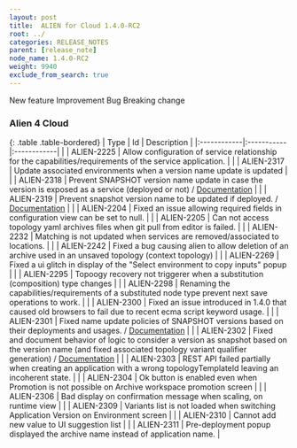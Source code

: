 ```yaml
---
layout: post
title:  ALIEN for Cloud 1.4.0-RC2
root: ../
categories: RELEASE_NOTES
parent: [release_note]
node_name: 1.4.0-RC2
weight: 9940
exclude_from_search: true
---
```





<i class="fa fa-plus text-success"></i> New feature <i class="fa fa-level-up text-primary"></i> Improvement  <i class="fa fa-bug text-danger"></i> Bug <i class="fa fa-exclamation-triangle text-warning"></i> Breaking change


### Alien 4 Cloud



  {: .table .table-bordered}
  | Type        | Id         | Description |
  |:------------|:-----------|:------------|
      |  <i class="fa fa-level-up text-primary"></i> | ALIEN-2225 | Allow configuration of service relationship for the capabilities/requirements of the service application.  |
    |  <i class="fa fa-level-up text-primary"></i> | ALIEN-2317 | Update associated environments when a version name update is updated  |
    |  <i class="fa fa-level-up text-primary"></i> | ALIEN-2318 | Prevent SNAPSHOT version name update in case the version is exposed as a service (deployed or not) / [Documentation](http://alien4cloud.github.io/#/documentation/1.4.0/user_guide/application_versions.html)  |
    |  <i class="fa fa-level-up text-primary"></i> | ALIEN-2319 | Prevent snapshot version name to be updated if deployed. / [Documentation](http://alien4cloud.github.io/#/documentation/1.4.0/user_guide/application_versions.html)  |
      |  <i class="fa fa-bug text-danger"></i> | ALIEN-2204 | Fixed an issue allowing required fields in configuration view can be set to null.  |
    |  <i class="fa fa-bug text-danger"></i> | ALIEN-2205 | Can not access topology yaml archives files when git pull from editor is failed.  |
    |  <i class="fa fa-bug text-danger"></i> | ALIEN-2232 | Matching is not updated when services are removed/associated to locations.  |
    |  <i class="fa fa-bug text-danger"></i> | ALIEN-2242 | Fixed a bug causing alien to allow deletion of an archive used in an unsaved topology (context topology)  |
    |  <i class="fa fa-bug text-danger"></i> | ALIEN-2269 | Fixed a ui glitch in display of the "Select environment to copy inputs" popup  |
    |  <i class="fa fa-bug text-danger"></i> | ALIEN-2295 | Topoogy recovery not triggerer when a substitution (composition) type changes  |
    |  <i class="fa fa-bug text-danger"></i> | ALIEN-2298 | Renaming the capabilities/requirements of a substituted node type prevent next save operations to work.  |
    |  <i class="fa fa-bug text-danger"></i> | ALIEN-2300 | Fixed an issue introduced in 1.4.0 that caused old browsers to fail due to recent ecma script keyword usage.  |
    |  <i class="fa fa-bug text-danger"></i> | ALIEN-2301 | Fixed name update policies of SNAPSHOT versions based on their deployments and usages. / [Documentation](http://alien4cloud.github.io/#/documentation/1.4.0/user_guide/application_versions.html)  |
    |  <i class="fa fa-bug text-danger"></i> | ALIEN-2302 | Fixed and document behavior of logic to consider a version as snapshot based on the version name (and fixed associated topology variant qualifier generation) / [Documentation](http://alien4cloud.github.io/#/documentation/1.4.0/user_guide/application_versions.html)  |
    |  <i class="fa fa-bug text-danger"></i> | ALIEN-2303 | REST API failed partially when creating an application with a wrong topologyTemplateId leaving an incoherent state.  |
    |  <i class="fa fa-bug text-danger"></i> | ALIEN-2304 | Ok button is enabled even when Promotion is not possible on Archive workspace promotion screen  |
    |  <i class="fa fa-bug text-danger"></i> | ALIEN-2306 | Bad display on confirmation message when scaling, on runtime view  |
    |  <i class="fa fa-bug text-danger"></i> | ALIEN-2309 | Variants list is not loaded when switching Application Version on Environment screen  |
    |  <i class="fa fa-bug text-danger"></i> | ALIEN-2310 | Cannot add new value to UI suggestion list  |
    |  <i class="fa fa-bug text-danger"></i> | ALIEN-2311 | Pre-deployment popup displayed the archive name instead of application name.  |
  


